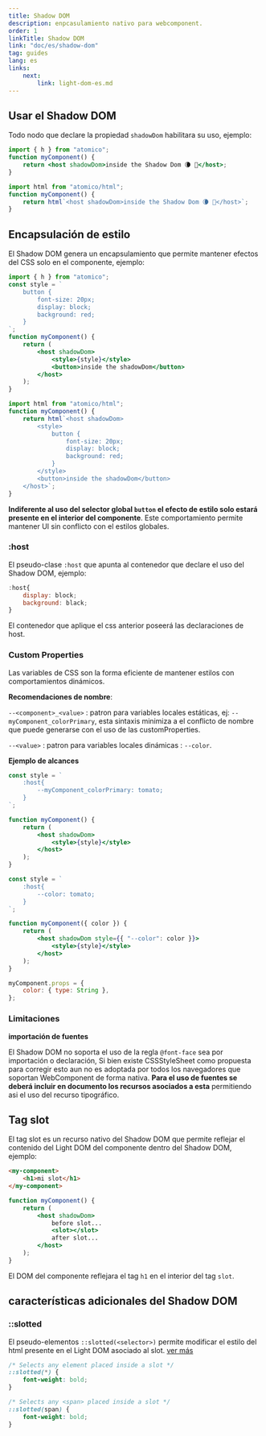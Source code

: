 ```yaml
---
title: Shadow DOM
description: enpcasulamiento nativo para webcomponent.
order: 1
linkTitle: Shadow DOM
link: "doc/es/shadow-dom"
tag: guides
lang: es
links:
    next:
        link: light-dom-es.md
---
```


## Usar el Shadow DOM

Todo nodo que declare la propiedad `shadowDom` habilitara su uso, ejemplo:

<doc-tabs tabs="JSX, Template String">

```jsx
import { h } from "atomico";
function myComponent() {
    return <host shadowDom>inside the Shadow Dom 🌘 🦇</host>;
}
```

```js
import html from "atomico/html";
function myComponent() {
    return html`<host shadowDom>inside the Shadow Dom 🌘 🦇</host>`;
}
```

</doc-tabs>

## Encapsulación de estilo

El Shadow DOM genera un encapsulamiento que permite mantener efectos del CSS solo en el componente, ejemplo:

<doc-tabs auto-height tabs="JSX, Template String">

```jsx
import { h } from "atomico";
const style = `
    button {
        font-size: 20px;
        display: block;
        background: red;
    }
`;
function myComponent() {
    return (
        <host shadowDom>
            <style>{style}</style>
            <button>inside the shadowDom</button>
        </host>
    );
}
```

```js
import html from "atomico/html";
function myComponent() {
    return html`<host shadowDom>
        <style>
            button {
                font-size: 20px;
                display: block;
                background: red;
            }
        </style>
        <button>inside the shadowDom</button>
    </host>`;
}
```

</doc-tabs>

**Indiferente al uso del selector global `button` el efecto de estilo solo estará presente en el interior del componente**. Este comportamiento permite mantener UI sin conflicto con el estilos globales.

### :host

El pseudo-clase `:host` que apunta al contenedor que declare el uso del Shadow DOM, ejemplo:

```jsx
:host{
    display: block;
    background: black;
}
```

El contenedor que aplique el css anterior poseerá las declaraciones de host.

### Custom Properties

Las variables de CSS son la forma eficiente de mantener estilos con comportamientos dinámicos.

**Recomendaciones de nombre**:

`--<component>_<value>` : patron para variables locales estáticas, ej: `--myComponent_colorPrimary`, esta sintaxis minimiza a el conflicto de nombre que puede generarse con el uso de las customProperties.

`--<value>` : patron para variables locales dinámicas : `--color`.

**Ejemplo de alcances**

<doc-tabs auto-height tabs="Estático, Dinámico">

```jsx
const style = `
    :host{
        --myComponent_colorPrimary: tomato;
    }
`;

function myComponent() {
    return (
        <host shadowDom>
            <style>{style}</style>
        </host>
    );
}
```

```jsx
const style = `
    :host{
        --color: tomato;
    }
`;

function myComponent({ color }) {
    return (
        <host shadowDom style={{ "--color": color }}>
            <style>{style}</style>
        </host>
    );
}

myComponent.props = {
    color: { type: String },
};
```

</doc-tabs>

### Limitaciones

**importación de fuentes**

El Shadow DOM no soporta el uso de la regla `@font-face` sea por importación o declaración, Si bien existe CSSStyleSheet como propuesta para corregir esto aun no es adoptada por todos los navegadores que soportan WebComponent de forma nativa. **Para el uso de fuentes se deberá incluir en documento los recursos asociados a esta** permitiendo asi el uso del recurso tipográfico.

## Tag slot

El tag slot es un recurso nativo del Shadow DOM que permite reflejar el contenido del Light DOM del componente dentro del Shadow DOM, ejemplo:

<doc-tabs auto-height tabs="Html, Componente">

```html
<my-component>
    <h1>mi slot</h1>
</my-component>
```

```jsx
function myComponent() {
    return (
        <host shadowDom>
            before slot...
            <slot></slot>
            after slot...
        </host>
    );
}
```

</doc-tabs>

El DOM del componente reflejara el tag `h1` en el interior del tag `slot`.

## características adicionales del Shadow DOM

<doc-details summary="::slotted">

### ::slotted

El pseudo-elementos `::slotted(<selector>)` permite modificar el estilo del html presente en el Light DOM asociado al slot. [ver más](https://developer.mozilla.org/en-US/docs/Web/CSS/::slotted)

```css
/* Selects any element placed inside a slot */
::slotted(*) {
    font-weight: bold;
}

/* Selects any <span> placed inside a slot */
::slotted(span) {
    font-weight: bold;
}
```

</doc-details>

